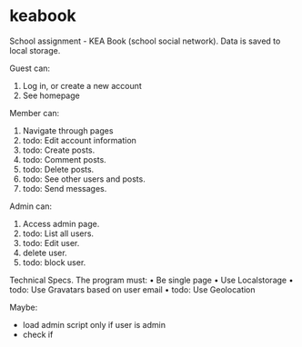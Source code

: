 keabook
=======

School assignment - KEA Book (school social network).
Data is saved to local storage.

Guest can:
1. Log in, or create a new account
3. See homepage

Member can:
1. Navigate through pages
2. todo: Edit account information
4. todo: Create posts.
5. todo: Comment posts.
6. todo: Delete posts.
7. todo: See other users and posts.
8. todo: Send messages.

Admin can:
1. Access admin page.
2. todo: List all users.
3. todo: Edit user.
4. delete user.
5. todo: block user.

Technical Specs. The program must:
• Be single page
• Use Localstorage
• todo: Use Gravatars based on user email
• todo: Use Geolocation

Maybe:
- load admin script only if user is admin
- check if